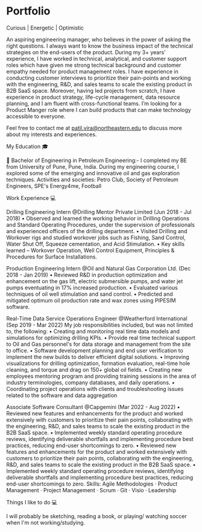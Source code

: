 # Portfolio
Curious | Energetic | Optimistic  

An aspiring engineering manager, who believes in the power of asking the right questions.  I always want to know the business impact of the technical strategies on the end-users of the product. During my 3+ years' experience, I have worked in technical, analytical, and customer support roles which have given me strong technical background and customer empathy needed for product management roles. I have experience in conducting customer interviews to prioritize their pain-points and working with the engineering, R&amp;D, and sales teams to scale the existing product in B2B SaaS space. Moreover, having led projects from scratch, I have experience in product strategy, life-cycle management, data resource planning, and I am fluent with cross-functional teams.  I’m looking for a Product Manger role where I can build products that can make technology accessible to everyone.  

Feel free to contact me at patil.vira@northeastern.edu to discuss more about my interests and experiences.

My Education 🎓

🏫 Bachelor of Engineering in Petroleum Engineering:- I completed my BE from University of Pune, Pune, India. During my engineering course, I explored some of the emerging and innovative oil and gas exploration techniques. 
Activities and societies: Petro Club, Society of Petroleum Engineers, SPE's Energy4me, Football

Work Experience 💻

Drilling Engineering Intern @Drilling Mentor Private Limited (Jun 2018 - Jul 2018)
• Observed and learned the working behavior in Drilling Operations and Standard Operating Procedures, under the supervision of professionals and experienced officers of the drilling department.
• Visited Drilling and Workover rigs and studied workover jobs such as Fishing, Sand Control, Water Shut Off, Squeeze cementation, and Acid Stimulation.
• Key skills learned – Workover Operation, Well Control Equipment, Principles & Procedures for Surface Installations.

Production Engineering Intern @Oil and Natural Gas Corporation Ltd. (Dec 2018 - Jan 2019)
• Reviewed R&D in production optimization and enhancement on the gas lift, electric submersible pumps, and water jet pumps eventuating in 17% increased production.
• Evaluated various techniques of oil well stimulation and sand control.
• Predicted and mitigated optimum oil production rate and wax zones using PIPESIM software.

Real-Time Data Service Operations Engineer @Weatherford International (Sep 2019 - Mar 2022)
My job responsibilities included, but was not limited to, the following: 
• Creating and monitoring real time data models and simulations for optimizing drilling KPIs.
• Provide real time technical support to Oil and Gas personnel's for data storage and management from the site to office. 
• Software development planning and end user verification to implement the new builds to deliver efficient digital solutions.
• Improving visualizations for drilling optimization, formation evaluation, real-time hole cleaning, and torque and drag on 150+ global oil fields.
• Creating new employees mentoring program and providing training sessions in the area of industry terminologies, company databases, and daily operations.
• Coordinating project operations with clients and troubleshooting issues related to the software and data aggregation

Associate Software Consultant @Capgemini (Mar 2022 - Aug 2022)
• Reviewed new features and enhancements for the product and worked extensively with customers to prioritize their pain points, collaborating with the engineering, R&D, and sales teams to scale the existing product in the B2B SaaS space.
• Implemented weekly standard operating procedure reviews, identifying deliverable shortfalls and implementing procedure best practices, reducing end-user shortcomings to zero.
• Reviewed new features and enhancements for the product and worked extensively with customers to prioritize their pain points, collaborating with the engineering, R&D, and sales teams to scale the existing product in the B2B SaaS space. 
• Implemented weekly standard operating procedure reviews, identifying deliverable shortfalls and implementing procedure best practices, reducing end-user shortcomings to zero.
Skills: Agile Methodologies · Product Management · Project Management · Scrum · Git · Visio · Leadership

Things I like to do 💻

I will probably be sketching, reading a book, or playing/ watching soccer when I'm not working/studying.
